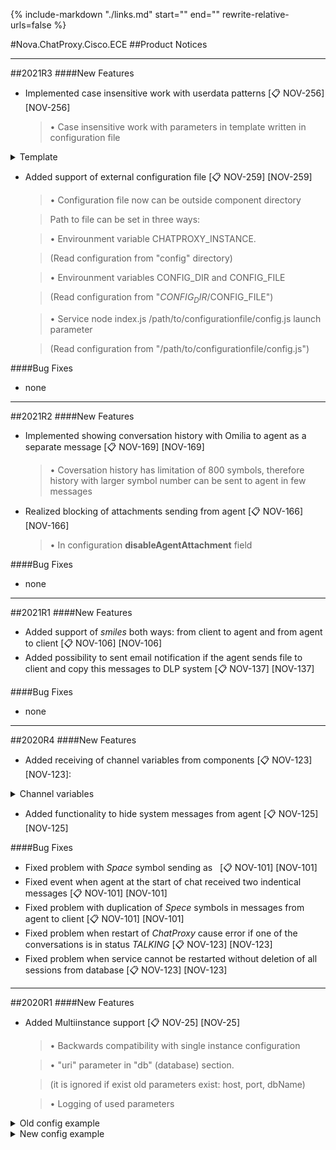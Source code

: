 {%
   include-markdown "./links.md"
   start="<!--tasklink-start-->"
   end="<!--tasklink-end-->"
   rewrite-relative-urls=false
%}

#Nova.ChatProxy.Cisco.ECE
##Product Notices
***
##2021R3
####New Features
- Implemented case insensitive work with userdata patterns [:clipboard: NOV-256] [NOV-256]

	> • Case insensitive work with parameters in template written in configuration file

<details><summary>Template</summary>
<p>

```
{userId}
{chatId}
{conversation}
{channel}
{source}
{slug}
{username}
{firstname}
{lastname}
```
</p>
</details>

- Added support of external configuration file [:clipboard: NOV-259] [NOV-259]

	> • Configuration file now can be outside component directory
	
	> Path to file can be set in three ways:
	
	> • Envirounment variable CHATPROXY_INSTANCE.
	
	> (Read configuration from "config" directory) 

	> • Envirounment variables CONFIG_DIR and CONFIG_FILE

	> (Read configuration from "$CONFIG_DIR/$CONFIG_FILE")

	> • Service node index.js /path/to/configurationfile/config.js launch parameter

	> (Read configuration from "/path/to/configurationfile/config.js")

####Bug Fixes
- none
***

##2021R2
####New Features
- Implemented showing conversation history with Omilia to agent as a separate message [:clipboard: NOV-169] [NOV-169]

	> • Coversation history has limitation of 800 symbols, therefore history with larger symbol number can be sent to agent in few messages

- Realized blocking of attachments sending from agent [:clipboard: NOV-166] [NOV-166]

	> • In configuration **disableAgentAttachment** field

####Bug Fixes
- none
***

##2021R1
####New Features
- Added support of *smiles* both ways: from client to agent and from agent to client [:clipboard: NOV-106] [NOV-106]
- Added possibility to sent email notification if the agent sends file to client and copy this messages to DLP system [:clipboard: NOV-137] [NOV-137]

####Bug Fixes
- none
***

##2020R4
####New Features
- Added receiving of channel variables from components [:clipboard: NOV-123] [NOV-123]:

<details><summary>Channel variables</summary>
<p>
```
lastName
firstName
entryPointId
locale
templateName
conversationid
```
</p>
</details>
	
- Added functionality to hide system messages from agent [:clipboard: NOV-125] [NOV-125]

####Bug Fixes
- Fixed problem with *Space* symbol sending as *&nbsp;* [:clipboard: NOV-101] [NOV-101]
- Fixed event when agent at the start of chat received two indentical messages [:clipboard: NOV-101] [NOV-101]
- Fixed problem with duplication of *Spece* symbols in messages from agent to client [:clipboard: NOV-101] [NOV-101]
- Fixed problem when restart of *ChatProxy* cause error if one of the conversations is in status *TALKING* [:clipboard: NOV-123] [NOV-123]
- Fixed problem when service cannot be restarted without deletion of all sessions from database [:clipboard: NOV-123] [NOV-123]
***

##2020R1
####New Features
- Added Multiinstance support [:clipboard: NOV-25] [NOV-25]

	> • Backwards compatibility with single instance configuration

	> • "uri" parameter in "db" (database) section. 
	
	> (it is ignored if exist old parameters exist: host, port, dbName)

	> • Logging of used parameters
	
<details><summary>Old config example</summary>
<p>
```
	db: {
        host: '127.0.0.1',
        port: '27017',
        dbName: 'nova-botconnector',
        debugMode: false,
        options: {
            useNewUrlParser: true,
            reconnectTries: Number.MAX_VALUE,
            reconnectInterval: 1000,
            poolSize: 10,
            connectTimeoutMS: 5000,
            family: 4,
            keepAlive: true,
            keepAliveInitialDelay: 300000,
        },
    }
```
</p>
</details>

<details><summary>New config example</summary>
<p>
```
	db: {


        uri: "mongodb://localhost:27022/chat,localhost:27021,localhost:27020",
        options: {
            useNewUrlParser: true,
            reconnectTries: Number.MAX_VALUE,
            reconnectInterval: 1000,
            poolSize: 10,
            connectTimeoutMS: 5000,
            family: 4,
            keepAlive: true,
            keepAliveInitialDelay: 300000,
        },
    }
```
</p>
</details>
	
- Integration with high-availability cluster *Mongodb* (on *mongoose* driver level) [:clipboard: NOV-25] [NOV-25]
- Routing on different EntryPoints for *BotConnector* [:clipboard: NOV-45] [NOV-45]
- Implemented sending of chatbot conversation history [:clipboard: NOV-46] [NOV-46]

####Bug Fixes
- none
***

##2018R4
####New Features
- Developed full compatibility with *BotConnector* [:clipboard: NOV-11] [NOV-11]
- Creation of installation rpm package [:clipboard: NOV-11] [NOV-11]

####Bug Fixes
- none